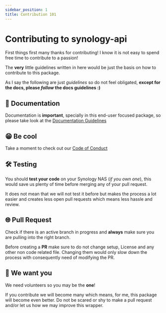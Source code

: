 ```yaml
---
sidebar_position: 1
title: Contribution 101
---
```


# Contributing to synology-api
First things first many thanks for contributing!
I know it is not easy to spend free time to contribute to a passion!

The **very** little guidelines written in here would be just the basis on how to contribute to this package.

As I say the following are just _guidelines_ so do not feel obligated, **except for the docs, please _follow_ the docs guidelines :)**

## 📝 Documentation
Documentation is **important**, specially in this end-user focused package, so please take look at the [Documentation Guidelines](contribute/docs_guidelines)

## 😁 Be cool
Take a moment to check out our [Code of Conduct](contribute/conduct_code)

## 🛠️ Testing
You should **test your code** on your Synology NAS (_if you own one_), this would save us plenty of time before merging any of your pull request.  

It does not mean that we will not test it before but makes the process a lot easier and creates less open pull requests which means less hassle and review.

## 🌐 Pull Request
Check if there is an active branch in progress and **always** make sure you are pulling into the right branch.  

Before creating a **PR** make sure to do not change setup, License and any other non code related file.
Changing them would only slow down the process with consequently need of modifying the PR.

## 🫵 We want you
We need volunteers so you may be the **one**!

If you contribute we will become many which means, for me, this package will become even better.
Do not be scared or shy to make a pull request and/or let us how we may improve this wrapper.
